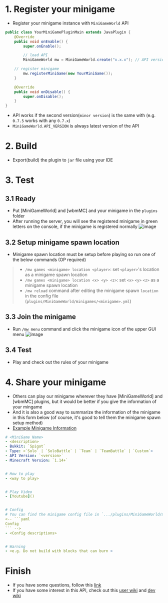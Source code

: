# 1. Register your minigame
- Register your minigame instance with `MiniGameWorld` API
```java
public class YourMiniGamePluginMain extends JavaPlugin {
	@Override
	public void onEnable() {
		super.onEnable();

		// load API
		MiniGameWorld mw = MiniGameWorld.create("x.x.x"); // API version (Latest: MiniGameWorld.API_VERSION)

    // register minigame
		mw.registerMiniGame(new YourMiniGame());
	}

	@Override
	public void onDisable() {
		super.onDisable();
	}
}
```
- API works if the second version(`minor version`) is the same with (e.g. `0.7.5` works with any `0.7.x`)
- `MiniGameWorld.API_VERSION` is always latest version of the API


# 2. Build
- Export(build) the plugin to `jar` file using your IDE




# 3. Test
## 3.1 Ready
- Put [MiniGameWorld] and [wbmMC] and your minigame in the `plugins` folder
- After running the server, you will see the registered minigame in green letters on the console, if the minigame is registered normally
![image](https://user-images.githubusercontent.com/61288262/170834753-bb32f19d-972f-4069-9ae2-0c3e5aa26a31.png)



## 3.2 Setup minigame spawn location
- Minigame spawn location must be setup before playing so run one of the below commands (OP required)
> - `/mw games <minigame> location <player>`: set `<player>`'s location as a minigame spawn location 
> - `/mw games <minigame> location <x> <y> <z>`: set `<x>` `<y>` `<z>` as a minigame spawn location
> - `/mw reload` command after editing the minigame spawn `location` in the config file (`plugins/MiniGameWorld/minigames/<minigame>.yml`)



## 3.3 Join the minigame
- Run `/mw menu` command and click the minigame icon of the upper GUI menu 
![image](https://user-images.githubusercontent.com/61288262/170742634-2988cfe1-a6a7-4c46-9b0e-dc51ce67e9c6.png)


## 3.4 Test
- Play and check out the rules of your minigame



# 4. Share your minigame
- Others can play our minigame wherever they have [MiniGameWorld] and [wbmMC] plugins, but it would be better if you give the information of your mingame
- And it is also a good way to summarize the information of the minigame in this form below (of course, it's good to tell them the minigame spawn setup method)
- [Example Minigame Information](https://github.com/MiniGameWorlds/AllMiniGames/blob/main/wiki/LavaUp.md)
```yaml
# <MiniGame Name>
- <description>
- Bukkit: `Spigot`
- Type: <`Solo` | `SoloBattle` | `Team` | `TeamBattle` | `Custom`>
- API Version: `<version>`
- Minecraft Version: `1.14+`


# How to play
- <way to play>


# Play Video
- [Youtube]()


# Config
# You can find the minigame config file in `.../plugins/MiniGameWorld/minigames/<minigame>.yml`
<-- ```yaml
Config
``` -->
- <Config descriptions>


# Warning
- <e.g. Do not build with blocks that can burn >
```




# Finish
- If you have some questions, follow this [link](https://discord.gg/fJbxSy2EjA)
- If you have some interest in this API, check out this [user wiki](https://github.com/MiniGameWorlds/MiniGameWorld/blob/main/resources/userWiki/Home.md) and [dev wiki](https://github.com/MiniGameWorlds/MiniGameWorld/blob/main/resources/devWiki/Home.md)
